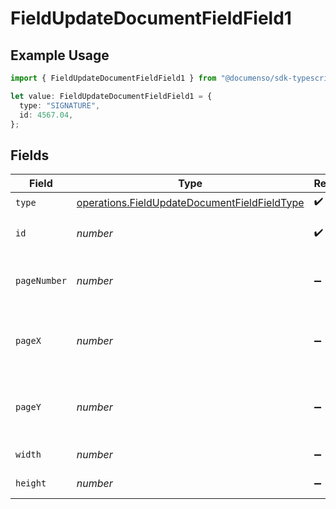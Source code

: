 # FieldUpdateDocumentFieldField1

## Example Usage

```typescript
import { FieldUpdateDocumentFieldField1 } from "@documenso/sdk-typescript/models/operations";

let value: FieldUpdateDocumentFieldField1 = {
  type: "SIGNATURE",
  id: 4567.04,
};
```

## Fields

| Field                                                                                                        | Type                                                                                                         | Required                                                                                                     | Description                                                                                                  |
| ------------------------------------------------------------------------------------------------------------ | ------------------------------------------------------------------------------------------------------------ | ------------------------------------------------------------------------------------------------------------ | ------------------------------------------------------------------------------------------------------------ |
| `type`                                                                                                       | [operations.FieldUpdateDocumentFieldFieldType](../../models/operations/fieldupdatedocumentfieldfieldtype.md) | :heavy_check_mark:                                                                                           | N/A                                                                                                          |
| `id`                                                                                                         | *number*                                                                                                     | :heavy_check_mark:                                                                                           | The ID of the field to update.                                                                               |
| `pageNumber`                                                                                                 | *number*                                                                                                     | :heavy_minus_sign:                                                                                           | The page number the field will be on.                                                                        |
| `pageX`                                                                                                      | *number*                                                                                                     | :heavy_minus_sign:                                                                                           | The X coordinate of where the field will be placed.                                                          |
| `pageY`                                                                                                      | *number*                                                                                                     | :heavy_minus_sign:                                                                                           | The Y coordinate of where the field will be placed.                                                          |
| `width`                                                                                                      | *number*                                                                                                     | :heavy_minus_sign:                                                                                           | The width of the field.                                                                                      |
| `height`                                                                                                     | *number*                                                                                                     | :heavy_minus_sign:                                                                                           | The height of the field.                                                                                     |